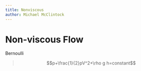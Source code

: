 ```yaml
---
title: Nonviscous
author: Michael McClintock
---
```


# Non-viscous Flow

Bernoulli

> $$p+\frac{1}{2}pV^2+\rho g h=constant$$

